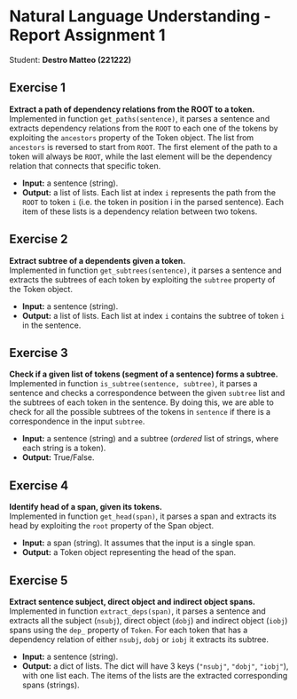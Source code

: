 # Natural Language Understanding - Report Assignment 1 
Student: **Destro Matteo (221222)**

## Exercise 1
**Extract a path of dependency relations from the ROOT to a token.** \
Implemented in function `get_paths(sentence)`, it parses a sentence and extracts dependency relations from the `ROOT` to each one of the tokens by exploiting the `ancestors` property of the Token object. The list from `ancestors` is reversed to start from `ROOT`. The first element of the path to a token will always be `ROOT`, while the last element will be the dependency relation that connects that specific token.
- **Input:** a sentence (string).
- **Output:** a list of lists. Each list at index `i` represents the path from the `ROOT` to token `i` (i.e. the token in position i in the parsed sentence). Each item of these lists is a dependency relation between two tokens.

## Exercise 2
**Extract subtree of a dependents given a token.** \
Implemented in function `get_subtrees(sentence)`, it parses a sentence and extracts the subtrees of each token by exploiting the `subtree` property of the Token object.
- **Input:** a sentence (string).
- **Output:** a list of lists. Each list at index `i` contains the subtree of token `i` in the sentence.

## Exercise 3
**Check if a given list of tokens (segment of a sentence) forms a subtree.** \
Implemented in function `is_subtree(sentence, subtree)`, it parses a sentence and checks a correspondence between the given `subtree` list and the subtrees of each token in the sentence. By doing this, we are able to check for all the possible subtrees of the tokens in `sentence` if there is a correspondence in the input `subtree`.
- **Input:** a sentence (string) and a subtree (*ordered* list of strings, where each string is a token).
- **Output:** True/False.

## Exercise 4
**Identify head of a span, given its tokens.** \
Implemented in function `get_head(span)`, it parses a span and extracts its head by exploiting the `root` property of the Span object.
- **Input:** a span (string). It assumes that the input is a single span.
- **Output:** a Token object representing the head of the span.

## Exercise 5
**Extract sentence subject, direct object and indirect object spans.** \
Implemented in function `extract_deps(span)`, it parses a sentence and extracts all the subject (`nsubj`), direct object (`dobj`) and indirect object (`iobj`) spans using the `dep_` property of `Token`. For each token that has a dependency relation of either `nsubj`, `dobj` or `iobj` it extracts its subtree.
- **Input:** a sentence (string).
- **Output:** a dict of lists. The dict will have 3 keys (`"nsubj"`, `"dobj"`, `"iobj"`), with one list each. The items of the lists are the extracted corresponding spans (strings).